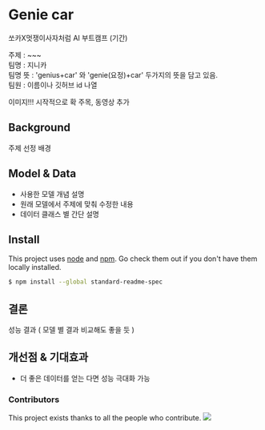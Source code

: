 # Genie car

쏘카X멋쟁이사자처럼 AI 부트캠프 (기간)

주제 : ~~~  
팀명 : 지니카    
팀명 뜻 : 'genius+car' 와 'genie(요정)+car' 두가지의 뜻을 담고 있음.  
팀원 : 이름이나 깃허브 id 나열  

이미지!!! 시작적으로 확 주목, 동영상 추가 

## Background
 
 주제 선정 배경   
 
 
 
## Model & Data
- 사용한 모델 개념 설명 
- 원래 모델에서 주제에 맞춰 수정한 내용
- 데이터 클래스 별 간단 설명

## Install

This project uses [node](http://nodejs.org) and [npm](https://npmjs.com). Go check them out if you don't have them locally installed.

```sh
$ npm install --global standard-readme-spec
```

## 결론

 성능 결과 ( 모델 별 결과 비교해도 좋을 듯 )


## 개선점 & 기대효과

- 더 좋은 데이터를 얻는 다면 성능 극대화 가능


### Contributors

This project exists thanks to all the people who contribute. 
<a href="https://github.com/RichardLitt/standard-readme/graphs/contributors"><img src="https://opencollective.com/standard-readme/contributors.svg?width=890&button=false" /></a>



